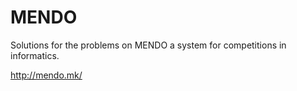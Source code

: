 # MENDO

Solutions for the problems on MENDO a system for competitions in informatics.

http://mendo.mk/



